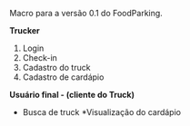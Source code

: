 Macro para a versão 0.1 do FoodParking.

**Trucker**
1. Login
2. Check-in
3. Cadastro do truck
4. Cadastro de cardápio

**Usuário final - (cliente do Truck)**
* Busca de truck
*Visualização do cardápio